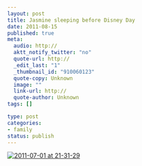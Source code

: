 ```yaml
--- 
layout: post
title: Jasmine sleeping before Disney Day
date: 2011-08-15
published: true
meta: 
  audio: http://
  aktt_notify_twitter: "no"
  quote-url: http://
  _edit_last: "1"
  _thumbnail_id: "910060123"
  quote-copy: Unknown
  image: ""
  link-url: http://
  quote-author: Unknown
tags: []

type: post
categories: 
- family
status: publish
---
```



[![](http://media.eick.us/2011/08/2011-07-01-at-21-31-29-500x333.jpg "2011-07-01 at 21-31-29")](http://media.eick.us/2011/08/2011-07-01-at-21-31-29.jpg)
